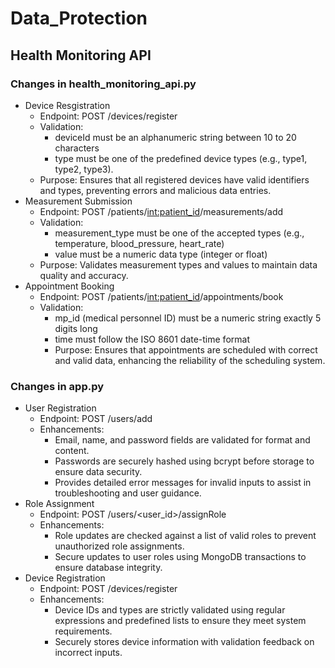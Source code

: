 # Data_Protection

## Health Monitoring API

### Changes in health_monitoring_api.py
- Device Resgistration
  - Endpoint: POST /devices/register
  - Validation:
    - deviceId must be an alphanumeric string between 10 to 20 characters
    - type must be one of the predefined device types (e.g., type1, type2, type3).
  - Purpose:
      Ensures that all registered devices have valid identifiers and types, preventing errors and malicious data entries.
- Measurement Submission
  - Endpoint: POST /patients/<int:patient_id>/measurements/add
  - Validation:
    - measurement_type must be one of the accepted types (e.g., temperature, blood_pressure, heart_rate)
    - value must be a numeric data type (integer or float)
  - Purpose:
      Validates measurement types and values to maintain data quality and accuracy.
- Appointment Booking
  - Endpoint: POST /patients/<int:patient_id>/appointments/book
  - Validation:
    - mp_id (medical personnel ID) must be a numeric string exactly 5 digits long
    - time must follow the ISO 8601 date-time format
    - Purpose:
        Ensures that appointments are scheduled with correct and valid data, enhancing the reliability of the scheduling system.
### Changes in app.py
- User Registration
  - Endpoint: POST /users/add
  - Enhancements:
    - Email, name, and password fields are validated for format and content.
    - Passwords are securely hashed using bcrypt before storage to ensure data security.
    - Provides detailed error messages for invalid inputs to assist in troubleshooting and user guidance.
- Role Assignment
  - Endpoint: POST /users/<user_id>/assignRole
  - Enhancements:
    - Role updates are checked against a list of valid roles to prevent unauthorized role assignments.
    - Secure updates to user roles using MongoDB transactions to ensure database integrity.
- Device Registration
  - Endpoint: POST /devices/register
  - Enhancements:
      - Device IDs and types are strictly validated using regular expressions and predefined lists to ensure they meet system requirements.
      - Securely stores device information with validation feedback on incorrect inputs.
